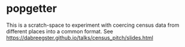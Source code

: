 # popgetter

This is a scratch-space to experiment with coercing census data from different
places into a common format. See
<https://dabreegster.github.io/talks/census_pitch/slides.html>
